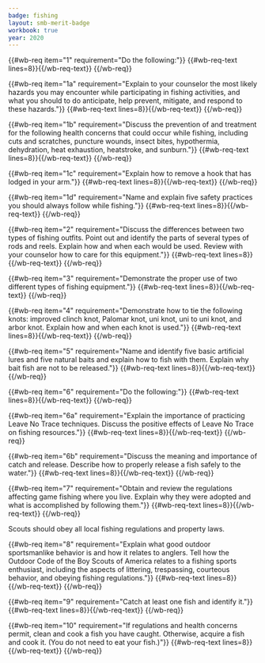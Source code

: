 ```yaml
---
badge: fishing
layout: smb-merit-badge
workbook: true
year: 2020
---
```



{{#wb-req item="1" requirement="Do the following:"}}
{{#wb-req-text lines=8}}{{/wb-req-text}}
{{/wb-req}}

{{#wb-req item="1a" requirement="Explain to your counselor the most likely hazards you may encounter while participating in fishing activities, and what you should to do anticipate, help prevent, mitigate, and respond to these hazards."}}
{{#wb-req-text lines=8}}{{/wb-req-text}}
{{/wb-req}}

{{#wb-req item="1b" requirement="Discuss the prevention of and treatment for the following health concerns that could occur while fishing, including cuts and scratches, puncture wounds, insect bites, hypothermia, dehydration, heat exhaustion, heatstroke, and sunburn."}}
{{#wb-req-text lines=8}}{{/wb-req-text}}
{{/wb-req}}

{{#wb-req item="1c" requirement="Explain how to remove a hook that has lodged in your arm."}}
{{#wb-req-text lines=8}}{{/wb-req-text}}
{{/wb-req}}

{{#wb-req item="1d" requirement="Name and explain five safety practices you should always follow while fishing."}}
{{#wb-req-text lines=8}}{{/wb-req-text}}
{{/wb-req}}

{{#wb-req item="2" requirement="Discuss the differences between two types of fishing outfits. Point out and identify the parts of several types of rods and reels. Explain how and when each would be used. Review with your counselor how to care for this equipment."}}
{{#wb-req-text lines=8}}{{/wb-req-text}}
{{/wb-req}}

{{#wb-req item="3" requirement="Demonstrate the proper use of two different types of fishing equipment."}}
{{#wb-req-text lines=8}}{{/wb-req-text}}
{{/wb-req}}

{{#wb-req item="4" requirement="Demonstrate how to tie the following knots: improved clinch knot, Palomar knot, uni knot, uni to uni knot, and arbor knot. Explain how and when each knot is used."}}
{{#wb-req-text lines=8}}{{/wb-req-text}}
{{/wb-req}}

{{#wb-req item="5" requirement="Name and identify five basic artificial lures and five natural baits and explain how to fish with them. Explain why bait fish are not to be released."}}
{{#wb-req-text lines=8}}{{/wb-req-text}}
{{/wb-req}}

{{#wb-req item="6" requirement="Do the following:"}}
{{#wb-req-text lines=8}}{{/wb-req-text}}
{{/wb-req}}

{{#wb-req item="6a" requirement="Explain the importance of practicing Leave No Trace techniques. Discuss the positive effects of Leave No Trace on fishing resources."}}
{{#wb-req-text lines=8}}{{/wb-req-text}}
{{/wb-req}}

{{#wb-req item="6b" requirement="Discuss the meaning and importance of catch and release. Describe how to properly release a fish safely to the water."}}
{{#wb-req-text lines=8}}{{/wb-req-text}}
{{/wb-req}}

{{#wb-req item="7" requirement="Obtain and review the regulations affecting game fishing where you live. Explain why they were adopted and what is accomplished by following them."}}
{{#wb-req-text lines=8}}{{/wb-req-text}}
{{/wb-req}}

Scouts should obey all local fishing regulations and property laws.

{{#wb-req item="8" requirement="Explain what good outdoor sportsmanlike behavior is and how it relates to anglers. Tell how the Outdoor Code of the Boy Scouts of America relates to a fishing sports enthusiast, including the aspects of littering, trespassing, courteous behavior, and obeying fishing regulations."}}
{{#wb-req-text lines=8}}{{/wb-req-text}}
{{/wb-req}}

{{#wb-req item="9" requirement="Catch at least one fish and identify it."}}
{{#wb-req-text lines=8}}{{/wb-req-text}}
{{/wb-req}}

{{#wb-req item="10" requirement="If regulations and health concerns permit, clean and cook a fish you have caught. Otherwise, acquire a fish and cook it. (You do not need to eat your fish.)"}}
{{#wb-req-text lines=8}}{{/wb-req-text}}
{{/wb-req}}
